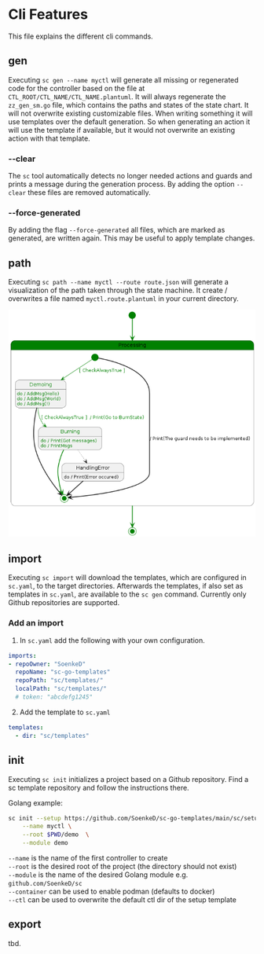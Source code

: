 # Cli Features
This file explains the different cli commands.

## gen
Executing `sc gen --name myctl` will generate 
all missing or regenerated code for the controller
based on the file at `CTL_ROOT/CTL_NAME/CTL_NAME.plantuml`.
It will always regenerate the `zz_gen_sm.go` file, 
which contains the paths and states of the state chart. 
It will not overwrite existing customizable files. 
When writing something it will use templates over the default generation.
So when generating an action it will use the template if available,
but it would not overwrite an existing action with that template.  

### --clear
The `sc` tool automatically detects no longer needed actions and guards
and prints a message during the generation process.
By adding the option `--clear` these files are removed automatically.

### --force-generated
By adding the flag `--force-generated` all files,
which are marked as generated,
are written again.
This may be useful to apply template changes.

## path
Executing `sc path --name myctl --route route.json` will generate
a visualization of the path taken through the state machine. 
It create / overwrites a file named `myctl.route.plantuml` 
in your current directory. 

![Example output](imgs/feature_log_example.png)


## import
Executing `sc import` will download the templates,
which are configured in `sc.yaml`,
to the target directories.
Afterwards the templates,
if also set as templates in `sc.yaml`,
are available to the `sc gen` command.
Currently only Github repositories are supported. 

### Add an import
1. In `sc.yaml` add the following with your own configuration.
```yaml
imports:
- repoOwner: "SoenkeD"
  repoName: "sc-go-templates"
  repoPath: "sc/templates/"
  localPath: "sc/templates/"
  # token: "abcdefg1245"
```

2. Add the template to `sc.yaml`
```yaml
templates:
  - dir: "sc/templates"
```
## init
Executing `sc init` initializes a project
based on a Github repository.
Find a sc template repository and
follow the instructions there. 

Golang example:
```bash
sc init --setup https://github.com/SoenkeD/sc-go-templates/main/sc/setup \
	--name myctl \
	--root $PWD/demo  \
	--module demo
```
`--name` is the name of the first controller to create \
`--root` is the desired root of the project (the directory should not exist) \
`--module` is the name of the desired Golang module e.g. `github.com/SoenkeD/sc` \
`--container` can be used to enable podman (defaults to docker) \
`--ctl` can be used to overwrite the default ctl dir of the setup template

## export
tbd.